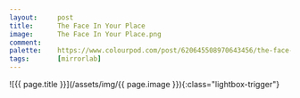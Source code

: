 ```yaml
---
layout:		post
title:		The Face In Your Place
image:		The Face In Your Place.png
comment:	
palette:	https://www.colourpod.com/post/620645508970643456/the-face-in-your-place-submitted-by-seesawsiya
tags:		[mirrorlab]
---
```


<span class="lightbox-trigger">
![{{ page.title }}](/assets/img/{{ page.image }}){:class="lightbox-trigger"}
</span>
